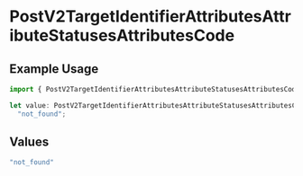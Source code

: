 # PostV2TargetIdentifierAttributesAttributeStatusesAttributesCode

## Example Usage

```typescript
import { PostV2TargetIdentifierAttributesAttributeStatusesAttributesCode } from "attio-js/models/errors";

let value: PostV2TargetIdentifierAttributesAttributeStatusesAttributesCode =
  "not_found";
```

## Values

```typescript
"not_found"
```